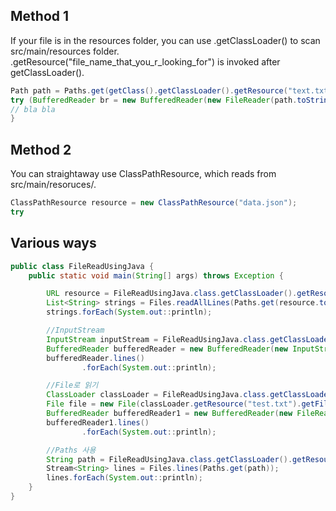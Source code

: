 ## Method 1
If your file is in the resources folder, you can use .getClassLoader() to scan src/main/resources folder. 
.getResource("file_name_that_you_r_looking_for") is invoked after getClassLoader().

```java
Path path = Paths.get(getClass().getClassLoader().getResource("text.txt").toURI())
try (BufferedReader br = new BufferedReader(new FileReader(path.toString()) {
// bla bla
}
```

## Method 2
You can straightaway use ClassPathResource, which reads from src/main/resoruces/.
```java
ClassPathResource resource = new ClassPathResource("data.json");
try 
```

## Various ways
```java
public class FileReadUsingJava {
    public static void main(String[] args) throws Exception {

        URL resource = FileReadUsingJava.class.getClassLoader().getResource("test.txt");
        List<String> strings = Files.readAllLines(Paths.get(resource.toURI()));
        strings.forEach(System.out::println);

        //InputStream
        InputStream inputStream = FileReadUsingJava.class.getClassLoader().getResource("test.txt").openStream();
        BufferedReader bufferedReader = new BufferedReader(new InputStreamReader(inputStream));
        bufferedReader.lines()
                .forEach(System.out::println);

        //File로 읽기
        ClassLoader classLoader = FileReadUsingJava.class.getClassLoader();
        File file = new File(classLoader.getResource("test.txt").getFile());
        BufferedReader bufferedReader1 = new BufferedReader(new FileReader(file));
        bufferedReader1.lines()
                .forEach(System.out::println);

        //Paths 사용
        String path = FileReadUsingJava.class.getClassLoader().getResource("test.txt").getPath();
        Stream<String> lines = Files.lines(Paths.get(path));
        lines.forEach(System.out::println);
    }
}
```
